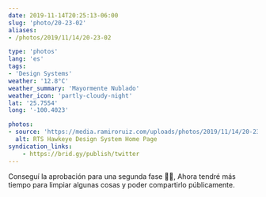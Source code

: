 ```yaml
---
date: 2019-11-14T20:25:13-06:00
slug: 'photo/20-23-02'
aliases:
- /photos/2019/11/14/20-23-02

type: 'photos'
lang: 'es'
tags:
- 'Design Systems'
weather: '12.8°C'
weather_summary: 'Mayormente Nublado'
weather_icon: 'partly-cloudy-night'
lat: '25.7554'
long: '-100.4023'

photos:
- source: 'https://media.ramiroruiz.com/uploads/photos/2019/11/14/20-23-02/rts-hawkeye-design-system-home-page.jpeg'
  alt: RTS Hawkeye Design System Home Page
syndication_links:
    - https://brid.gy/publish/twitter
---
```

Conseguí la aprobación para una segunda fase 🙌🏼, Ahora tendré más tiempo para limpiar algunas cosas y poder compartirlo públicamente.

